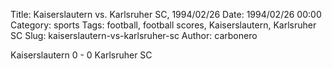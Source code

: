 Title: Kaiserslautern vs. Karlsruher SC, 1994/02/26
Date: 1994/02/26 00:00
Category: sports
Tags: football, football scores, Kaiserslautern, Karlsruher SC
Slug: kaiserslautern-vs-karlsruher-sc
Author: carbonero


Kaiserslautern 0 - 0 Karlsruher SC
